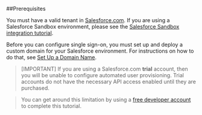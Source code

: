 ##Prerequisites

You must have a valid tenant in [Salesforce.com](https://www.salesforce.com/). If you are using a Salesforce Sandbox environment, please see the [Salesforce Sandbox integration tutorial](https://go.microsoft.com/fwLink/?LinkID=521879).

Before you can configure single sign-on, you must set up and deploy a custom domain for your Salesforce environment. For instructions on how to do that, see [Set Up a Domain Name](https://help.salesforce.com/HTViewHelpDoc?id=domain_name_setup.htm&language=en_US).

> [IMPORTANT] If you are using a Salesforce.com **trial** account, then you will be unable to configure automated user provisioning. Trial accounts do not have the necessary API access enabled until they are purchased.

> You can get around this limitation by using a [free developer account](https://developer.salesforce.com/signup) to complete this tutorial.
